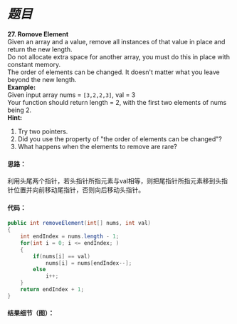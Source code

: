 # *题目*
**27. Romove Element**  
Given an array and a value, remove all instances of that value in place and return the new length.  
Do not allocate extra space for another array, you must do this in place with constant memory.  
The order of elements can be changed. It doesn't matter what you leave beyond the new length.  
**Example:**  
Given input array nums = `[3,2,2,3]`, val = 3    
Your function should return length = 2, with the first two elements of nums being 2.  
**Hint:**    
1. Try two pointers.  
2. Did you use the property of "the order of elements can be changed"?  
3. What happens when the elements to remove are rare?

#### 思路：
利用头尾两个指针，若头指针所指元素与val相等，则把尾指针所指元素移到头指针位置并向前移动尾指针，否则向后移动头指针。
#### 代码：
```java
public int removeElement(int[] nums, int val)
{
    int endIndex = nums.length - 1;
    for(int i = 0; i <= endIndex; )
    {
        if(nums[i] == val)
            nums[i] = nums[endIndex--];
        else
            i++;
    }
    return endIndex + 1;
}
```
#### 结果细节（图）：
